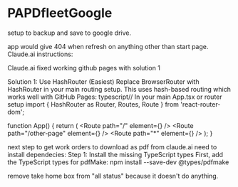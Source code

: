 # PAPDfleetGoogle
setup to backup and save to google drive.

app would give 404 when refresh on anything other than start page.  Claude.ai instructions:

Claude.ai fixed working github pages with solution 1

Solution 1: Use HashRouter (Easiest)
Replace BrowserRouter with HashRouter in your main routing setup. This uses hash-based routing which works well with GitHub Pages:
typescript// In your main App.tsx or router setup
import { HashRouter as Router, Routes, Route } from 'react-router-dom';

function App() {
  return (
    <Router>
      <Routes>
        <Route path="/" element={<HomePage />} />
        <Route path="/other-page" element={<OtherPage />} />
        <Route path="*" element={<NotFound />} />
      </Routes>
    </Router>
  );
}

next step to get work orders to download as pdf from claude.ai need to install dependecies:
Step 1: Install the missing TypeScript types
First, add the TypeScript types for pdfMake:
npm install --save-dev @types/pdfmake

remove take home box from "all status" because it doesn't do anything.
